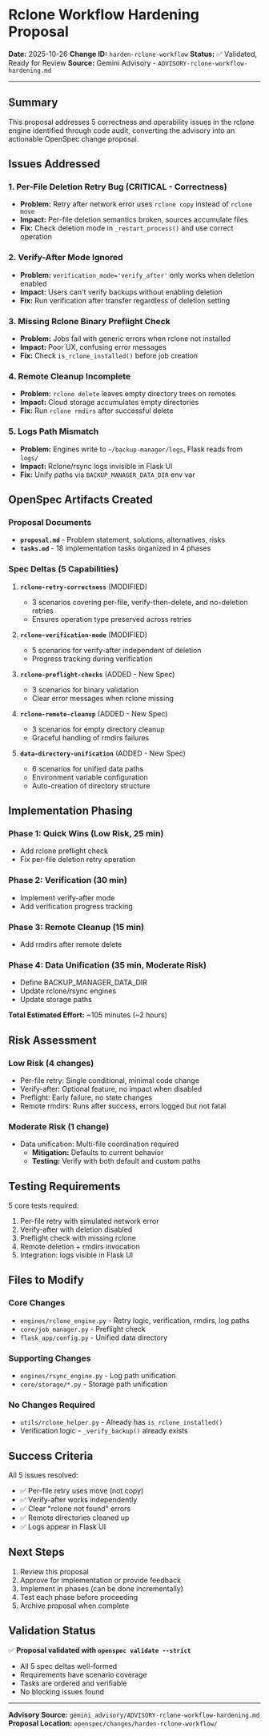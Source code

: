 # Rclone Workflow Hardening Proposal

**Date:** 2025-10-26
**Change ID:** `harden-rclone-workflow`
**Status:** ✅ Validated, Ready for Review
**Source:** Gemini Advisory - `ADVISORY-rclone-workflow-hardening.md`

---

## Summary

This proposal addresses 5 correctness and operability issues in the rclone engine identified through code audit, converting the advisory into an actionable OpenSpec change proposal.

## Issues Addressed

### 1. Per-File Deletion Retry Bug (CRITICAL - Correctness)
- **Problem:** Retry after network error uses `rclone copy` instead of `rclone move`
- **Impact:** Per-file deletion semantics broken, sources accumulate files
- **Fix:** Check deletion mode in `_restart_process()` and use correct operation

### 2. Verify-After Mode Ignored
- **Problem:** `verification_mode='verify_after'` only works when deletion enabled
- **Impact:** Users can't verify backups without enabling deletion
- **Fix:** Run verification after transfer regardless of deletion setting

### 3. Missing Rclone Binary Preflight Check
- **Problem:** Jobs fail with generic errors when rclone not installed
- **Impact:** Poor UX, confusing error messages
- **Fix:** Check `is_rclone_installed()` before job creation

### 4. Remote Cleanup Incomplete
- **Problem:** `rclone delete` leaves empty directory trees on remotes
- **Impact:** Cloud storage accumulates empty directories
- **Fix:** Run `rclone rmdirs` after successful delete

### 5. Logs Path Mismatch
- **Problem:** Engines write to `~/backup-manager/logs`, Flask reads from `logs/`
- **Impact:** Rclone/rsync logs invisible in Flask UI
- **Fix:** Unify paths via `BACKUP_MANAGER_DATA_DIR` env var

## OpenSpec Artifacts Created

### Proposal Documents
- **`proposal.md`** - Problem statement, solutions, alternatives, risks
- **`tasks.md`** - 18 implementation tasks organized in 4 phases

### Spec Deltas (5 Capabilities)

1. **`rclone-retry-correctness`** (MODIFIED)
   - 3 scenarios covering per-file, verify-then-delete, and no-deletion retries
   - Ensures operation type preserved across retries

2. **`rclone-verification-mode`** (MODIFIED)
   - 5 scenarios for verify-after independent of deletion
   - Progress tracking during verification

3. **`rclone-preflight-checks`** (ADDED - New Spec)
   - 3 scenarios for binary validation
   - Clear error messages when rclone missing

4. **`rclone-remote-cleanup`** (ADDED - New Spec)
   - 3 scenarios for empty directory cleanup
   - Graceful handling of rmdirs failures

5. **`data-directory-unification`** (ADDED - New Spec)
   - 6 scenarios for unified data paths
   - Environment variable configuration
   - Auto-creation of directory structure

## Implementation Phasing

### Phase 1: Quick Wins (Low Risk, 25 min)
- Add rclone preflight check
- Fix per-file deletion retry operation

### Phase 2: Verification (30 min)
- Implement verify-after mode
- Add verification progress tracking

### Phase 3: Remote Cleanup (15 min)
- Add rmdirs after remote delete

### Phase 4: Data Unification (35 min, Moderate Risk)
- Define BACKUP_MANAGER_DATA_DIR
- Update rclone/rsync engines
- Update storage paths

**Total Estimated Effort:** ~105 minutes (~2 hours)

## Risk Assessment

### Low Risk (4 changes)
- Per-file retry: Single conditional, minimal code change
- Verify-after: Optional feature, no impact when disabled
- Preflight: Early failure, no state changes
- Remote rmdirs: Runs after success, errors logged but not fatal

### Moderate Risk (1 change)
- Data unification: Multi-file coordination required
  - **Mitigation:** Defaults to current behavior
  - **Testing:** Verify with both default and custom paths

## Testing Requirements

5 core tests required:
1. Per-file retry with simulated network error
2. Verify-after with deletion disabled
3. Preflight check with missing rclone
4. Remote deletion + rmdirs invocation
5. Integration: logs visible in Flask UI

## Files to Modify

### Core Changes
- `engines/rclone_engine.py` - Retry logic, verification, rmdirs, log paths
- `core/job_manager.py` - Preflight check
- `flask_app/config.py` - Unified data directory

### Supporting Changes
- `engines/rsync_engine.py` - Log path unification
- `core/storage/*.py` - Storage path unification

### No Changes Required
- `utils/rclone_helper.py` - Already has `is_rclone_installed()`
- Verification logic - `_verify_backup()` already exists

## Success Criteria

All 5 issues resolved:
- ✅ Per-file retry uses move (not copy)
- ✅ Verify-after works independently
- ✅ Clear "rclone not found" errors
- ✅ Remote directories cleaned up
- ✅ Logs appear in Flask UI

## Next Steps

1. Review this proposal
2. Approve for implementation or provide feedback
3. Implement in phases (can be done incrementally)
4. Test each phase before proceeding
5. Archive proposal when complete

## Validation Status

✅ **Proposal validated with `openspec validate --strict`**
- All 5 spec deltas well-formed
- Requirements have scenario coverage
- Tasks are ordered and verifiable
- No blocking issues found

---

**Advisory Source:** `gemini_advisory/ADVISORY-rclone-workflow-hardening.md`
**Proposal Location:** `openspec/changes/harden-rclone-workflow/`
